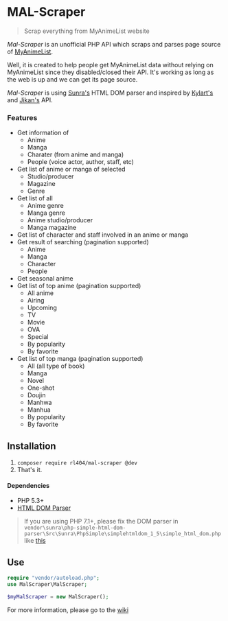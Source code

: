 # MAL-Scraper

> Scrap everything from MyAnimeList website

_Mal-Scraper_ is an unofficial PHP API which scraps and parses page source of [MyAnimeList](https://myanimelist.net/).

Well, it is created to help people get MyAnimeList data without relying on MyAnimeList since they disabled/closed their API. It's working as long as the web is up and we can get its page source.

_Mal-Scraper_ is using [Sunra's](https://github.com/sunra/php-simple-html-dom-parser) HTML DOM parser and inspired by [Kylart's](https://github.com/Kylart/MalScraper) and  [Jikan's](https://github.com/jikan-me/jikan) API.

### Features
- Get information of
    - Anime
    - Manga
    - Charater (from anime and manga)
    - People (voice actor, author, staff, etc)
- Get list of anime or manga of selected
    - Studio/producer
    - Magazine
    - Genre
- Get list of all
    - Anime genre
    - Manga genre
    - Anime studio/producer
    - Manga magazine
- Get list of character and staff involved in an anime or manga
- Get result of searching (pagination supported)
    - Anime
    - Manga
    - Character
    - People
- Get seasonal anime
- Get list of top anime (pagination supported)
    - All anime
    - Airing
    - Upcoming
    - TV
    - Movie
    - OVA
    - Special
    - By popularity
    - By favorite
- Get list of top manga (pagination supported)
    - All (all type of book)
    - Manga
    - Novel
    - One-shot
    - Doujin
    - Manhwa
    - Manhua
    - By popularity
    - By favorite

## Installation
1. `composer require rl404/mal-scraper @dev`
2. That's it.

#### Dependencies
- PHP 5.3+
- [HTML DOM Parser](https://github.com/sunra/php-simple-html-dom-parser)

 > If you are using PHP 7.1+, please fix the DOM parser in `vendor\sunra\php-simple-html-dom-parser\Src\Sunra\PhpSimple\simplehtmldom_1_5\simple_html_dom.php` like [this](https://github.com/sunra/php-simple-html-dom-parser/issues/59)

## Use
```php
require "vendor/autoload.php";
use MalScraper\MalScraper;

$myMalScraper = new MalScraper();
```

For more information, please go to the [wiki](https://github.com/rl404/MAL-Scraper/wiki)

